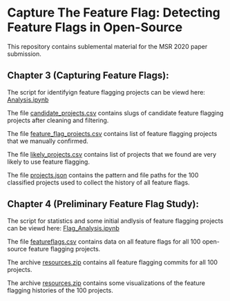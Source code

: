 # Capture The Feature Flag: Detecting Feature Flags in Open-Source
This repository contains sublemental material for the MSR 2020 paper submission.

## Chapter 3 (Capturing Feature Flags): 
The script for identifyign feature flagging projects can be viewd here: [Analysis.ipynb](https://github.com/AnonymousMSRAuthor/CaptureTheFeatureFlag/blob/master/Commits%20Analysis.ipynb)

The file [candidate_projects.csv](https://github.com/AnonymousMSRAuthor/CaptureTheFeatureFlag/blob/master/candidate_projects.csv) contains slugs of candidate feature flagging projects after cleaning and filtering.

The file [feature_flag_projects.csv](https://github.com/AnonymousMSRAuthor/CaptureTheFeatureFlag/blob/master/feature_flag_projects.csv) contains list of feature flagging projects that we manually confirmed.

The file [likely_projects.csv](https://github.com/AnonymousMSRAuthor/CaptureTheFeatureFlag/blob/master/likely_projects.csv) contains list of projects that we found are very likely to use feature flagging.

The file [projects.json](https://github.com/AnonymousMSRAuthor/CaptureTheFeatureFlag/blob/master/projects.json) contains the pattern and file paths for the 100 classified projects used to collect the history of all feature flags. 

## Chapter 4 (Preliminary Feature Flag Study): 

The script for statistics and some initial andlysis of feature flagging projects can be viewd here: [Flag_Analysis.ipynb](https://github.com/AnonymousMSRAuthor/CaptureTheFeatureFlag/blob/master/Flag_Analysis.ipynb)

The file [featureflags.csv](https://github.com/AnonymousMSRAuthor/CaptureTheFeatureFlag/blob/master/featureflags.csv) contains data on all feature flags for all 100 open-source feature flagging projects.

The archive [resources.zip](https://github.com/AnonymousMSRAuthor/CaptureTheFeatureFlag/blob/master/resources.zip) contains all feature flagging commits for all 100 projects.

The archive [resources.zip](https://github.com/AnonymousMSRAuthor/CaptureTheFeatureFlag/blob/master/results.zip) contains some visualizations of the feature flagging histories of the 100 projects. 
